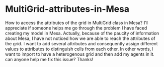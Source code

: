 # MultiGrid-attributes-in-Mesa
How to access the attributes of the grid in MultiGrid class in Mesa?
I'll appreciate if someone helps me go through the problem I have faced creating my model in Mesa. Actually, because of the paucity of information about Mesa, I have not noticed how we are able to reach the attributes of the grid. 
I want to add several attributes and consequently assign different values to attributes to distinguish cells from each other. In other words, I want to import to have a heterogenous grid and then add my agents in it.
can anyone help me fix this issue?
Thanks!
